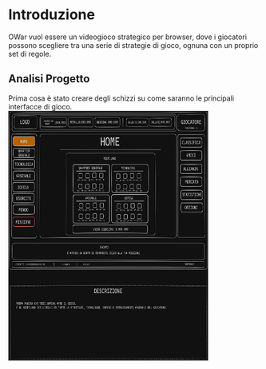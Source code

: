 # Introduzione

OWar vuol essere un videogioco strategico per browser, dove i giocatori possono scegliere tra una serie di strategie di gioco, ognuna con un proprio set di regole.

## Analisi Progetto

Prima cosa è stato creare degli schizzi su come saranno le principali interfacce di gioco.
<img src="https://github.com/GianfrancoLarocca/OWar/blob/main/InterfacceGioco/0-home.png" width="400" height="500">
